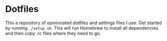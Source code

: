 # Dotfiles

This a repository of opinionated dotfiles and settings files I use. Get started by running `./setup.sh`. This will run Homebrew to install all dependencies and then copy .rc files where they need to go.
